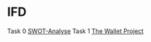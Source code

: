 # IFD
Task 0
<a href="https://yeram-in.github.io/IFD/task0.SWOT/#"> SWOT-Analyse</a>
Task 1
<a href="https://yeram-in.github.io/IFD/task1.TheWalletProject/The_Wallet_Project.pdf" target="_blank">The Wallet Project</a>
